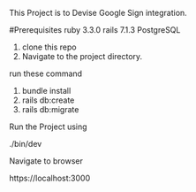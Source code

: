 This Project is to Devise Google Sign integration.

#Prerequisites
ruby 3.3.0
rails 7.1.3
PostgreSQL

1. clone this repo
2. Navigate to the project directory.

run these command

1. bundle install 
2. rails db:create
3. rails db:migrate

Run the Project using

./bin/dev

Navigate to browser

https://localhost:3000
